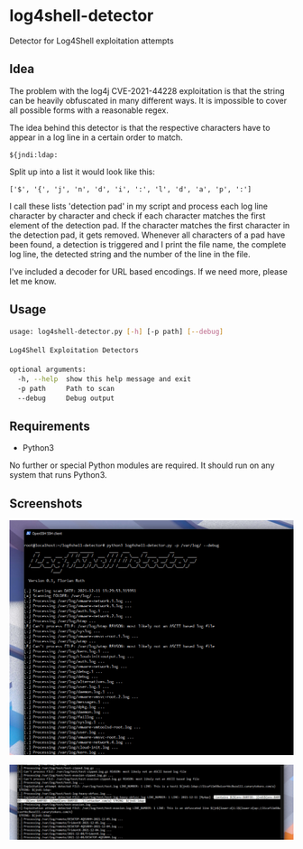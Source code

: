# log4shell-detector

Detector for Log4Shell exploitation attempts

## Idea

The problem with the log4j CVE-2021-44228 exploitation is that the string can be heavily obfuscated in many different ways. It is impossible to cover all possible forms with a reasonable regex. 

The idea behind this detector is that the respective characters have to appear in a log line in a certain order to match. 

```
${jndi:ldap:
```

Split up into a list it would look like this:
```
['$', '{', 'j', 'n', 'd', 'i', ':', 'l', 'd', 'a', 'p', ':']
```

I call these lists 'detection pad' in my script and process each log line character by character and check if each character matches the first element of the detection pad. If the character matches the first character in the detection pad, it gets removed. Whenever all characters of a pad have been found, a detection is triggered and I print the file name, the complete log line, the detected string and the number of the line in the file.

I've included a decoder for URL based encodings. If we need more, please let me know. 

## Usage

```bash
usage: log4shell-detector.py [-h] [-p path] [--debug]

Log4Shell Exploitation Detectors

optional arguments:
  -h, --help  show this help message and exit
  -p path     Path to scan
  --debug     Debug output
```

## Requirements 

- Python3

No further or special Python modules are required. It should run on any system that runs Python3.

## Screenshots

![Screen1](/screenshots/screen1.png)

![Screen2](/screenshots/screen2.png)

